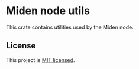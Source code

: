 # Miden node utils

This crate contains utilities used by the Miden node.

## License
This project is [MIT licensed](../LICENSE).
